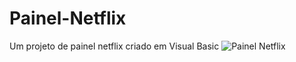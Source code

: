 # Painel-Netflix
Um projeto de painel netflix criado em Visual Basic
<img src="https://uploaddeimagens.com.br/images/002/974/124/full/Capturar.PNG?1606015761" alt="Painel Netflix" style="max-width:100%;">
